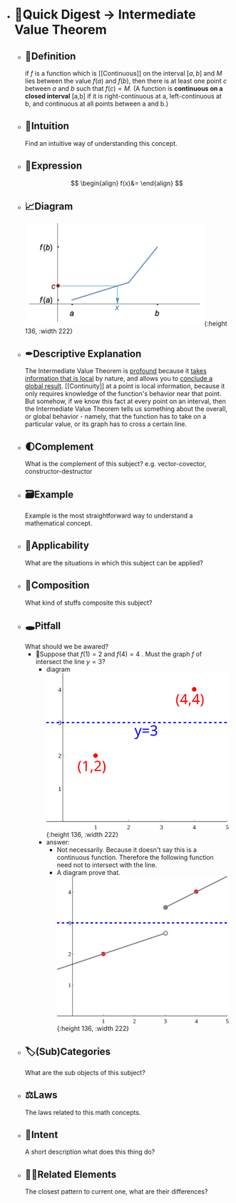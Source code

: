 - # 🍴Quick Digest -> Intermediate Value Theorem
	- ## 📝Definition
	  if $f$ is a function which is [[Continuous]] on the interval $[a,b]$ and $M$ lies between the value $f(a)$ and $f(b)$, then there is at least one point $c$ between $a$ and $b$ such that $f(c)=M$.
	  (A function is **continuous on a closed interval** [a,b] if it is right-continuous at a, left-continuous at b, and continuous at all points between a and b.)
	- ## 🧠Intuition
	  Find an intuitive way of understanding this concept.
	- ## 🧮Expression
	  $$
	  \begin{align}
	  f(x)&=
	  \end{align}
	  $$
	- ## 📈Diagram
	  ![ascii_table](../assets/Intermediate_Value_Theorem.png){:height 136, :width 222}
	- ## ✒Descriptive Explanation
	  The Intermediate Value Theorem is <u>profound</u> because it <u>takes information that is local</u> by nature, and allows you to <u>conclude a global result</u>. [[Continuity]] at a point is local information, because it only requires knowledge of the function's behavior near that point. But somehow, if we know this fact at every point on an interval, then the Intermediate Value Theorem tells us something about the overall, or global behavior - namely, that the function has to take on a particular value, or its graph has to cross a certain line.
	- ## 🌓Complement
	  What is the complement of this subject? e.g. vector-covector, constructor-destructor
	- ## 🗃Example
	  Example is the most straightforward way to understand a mathematical concept.
	- ## 🤳Applicability
	   What are the situations in which this subject can be applied?
	- ## 🧪Composition
	  What kind of stuffs composite this subject?
	- ## 🕳Pitfall
	  What should we be awared?
		- 📌Suppose that $f(1)=2$ and $f(4)=4$ . Must the graph $f$ of intersect the line $y=3$?
			- diagram
			  ![ascii_table](../assets/images_u0lim5_ivt2.svg){:height 136, :width 222}
			- answer:
				- Not necessarily. Because it doesn't say this is a continuous function. Therefore the following function need not to intersect with the line.
				- A diagram prove that.
				  ![ascii_table](../assets/images_u0lim5_ivtsol2.svg){:height 136, :width 222}
	- ## 🏷(Sub)Categories
	  What are the sub objects of this subject?
	- ## ⚖Laws
	  The laws related to this math concepts.
	- ## 🎯Intent
	   A short description what does this thing do?
	- ## 🙋‍♂️Related Elements
	   The closest pattern to current one, what are their differences?